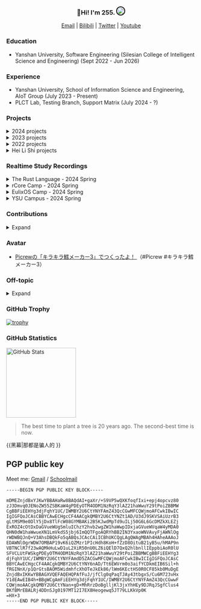 <h3 align="center">
  👋Hi! I'm 255. <img src="https://avatars.githubusercontent.com/u/19223209?v=4" alt="" size="20" height="20" width="20" style="border: 2px solid black; border-radius: 50%;"></img>
</h3>

<p align="center">
  <a href="mailto:chenyejin2004@stumail.ysu.edu.cn">Email</a> |
  <a href="https://space.bilibili.com/10556301" target="_blank">Bilibili</a> |
  <a href="https://twitter.com/255p_twi" target="_blank">Twitter</a> |
  <a href="https://www.youtube.com/channel/UCnGsBkjtNacIi9qX3WbU20Q" target="_blank">Youtube</a>
</p>

### Education

- Yanshan University, Software Engineering (Silesian College of Intelligent Science and Engineering) (Sept 2022 - Jun 2026)

### Experience

- Yanshan University, School of Information Science and Engineering, AIoT Group (July 2023 - Present)
- PLCT Lab, Testing Branch, Support Matrix (July 2024 - ?)

### Projects

<details>
<summary>2024 projects</summary>

- [(Rust) 255doesnotexist/lintestor](https://github.com/255doesnotexist/lintestor)
  - Yet another Linux package testor
- [(Rust) 255doesnotexist/ruskgpt](https://github.com/255doesnotexist/ruskgpt)
  - Yet another async CLI LLM interface
  - Local LLM Agent for you (WIP)
- [255doesnotexist/translations]() ([online site](https://255doesnotexist.github.io/translations/))
  - 汉化文章翻译集散地。

</details>

<details>
<summary>2023 projects</summary>

- [(C# / dotnet) 255doesnotexist/OpenCVEnvironmentVariableEasy](https://github.com/255doesnotexist/OpenCVEnvironmentVariableEasy)
  - Somthing make opencv installation simple

</details>


<details>
<summary>2022 projects</summary>

- [(C# / dotnet) 255doesnotexist/YSUNetLogin](https://github.com/255doesnotexist/YSUNetLogin)
  - Authentication daemon for campus network

</details>

<details>
<summary>Hei Li Shi projects</summary>

- [(python & FastAPI & OpenCV attempts) 255doesnotexist/BlackEdgeID](https://github.com/255doesnotexist/BlackEdgeID)
  - Hei Li Shi

- [(Vue 3 & element-plus-ui attempts) 255doesnotexist/hospital_diagnosis_system](https://github.com/255doesnotexist/hospital_diagnosis_system)
  - Hei Li Shi * 2

</details>

### Realtime Study Recordings

<details>
<summary>The Rust Language - 2024 Spring</summary>

- [(The Rust Language Book exercises) 255doesnotexist/rust-lang-learning-examples](https://github.com/255doesnotexist/rust-lang-learning-examples)

</details>

<details>
<summary>rCore Camp - 2024 Spring</summary>

- [(OSComp 2024 Part.1 Rustlings, 110 of 110 tasks completed) LearningOS/rust-rustlings-2024-spring-255doesnotexist](https://github.com/LearningOS/rust-rustlings-2024-spring-255doesnotexist)

- [(OSComp 2024 Part.2 rCore OS Lab, 4 of 8 tasks completed) LearningOS/2024s-rcore-255doesnotexist](https://github.com/LearningOS/2024s-rcore-255doesnotexist)

- [(rCore OS Lab ch1 finished at main branch) 255doesnotexist/rCore-Tutorial-Code-2024S](https://github.com/255doesnotexist/rCore-Tutorial-Code-2024S)

- 烂尾了，正如主播的人生一般。

</details>

<details>
<summary>EulixOS Camp - 2024 Spring</summary>

- [(EulixOS 2024 Stage 1, 100 of 100 scored) 255doesnotexist/eulixos-2024-exercises-stage-1](https://github.com/255doesnotexist/eulixos-2024-exercises-stage-1)

- [(EulixOS 2024 Stage 2, 100 of 100 scored) 255doesnotexist/eulixos-2024-exercises-stage-2](https://github.com/255doesnotexist/eulixos-2024-exercises-stage-2)

</details>

<details>
<summary>YSU Campus - 2024 Spring</summary>

- [(YSU Data Analyze Class 2024 Spring) 255doesnotexist/YSUDataAnalyze2024Spring](https://github.com/255doesnotexist/YSUDataAnalyze2024Spring)
  
- [(SUT Numerical Analysis 2024 Spring) 255doesnotexist/SUTNumericalAnalysis](https://github.com/255doesnotexist/SUTNumericalAnalysis)

</details>

### Contributions

<details>
<summary>Expand</summary>

- those are outdated. 而且我也懒得写了。

- [(python & torch) 255doesnotexist/VIPS_co_visible_object_matching](https://github.com/255doesnotexist/VIPS_co_visible_object_matching) 

- [(jquery modifying) 255doesnotexist/tianyitap](https://github.com/255doesnotexist/tianyitap)
  [(online demo)](https://tianyitap.vercel.app)

- [(nodejs) ChatLunaLab/chatluna](https://github.com/ChatLunaLab/chatluna)

</details>

### Avatar 

- [Picrewの「キラキラ鱈メーカー3」でつくったよ！ ](https://picrew.me/share?cd=6oEa93XYuq) （#Picrew #キラキラ鱈メーカー3） 

### Off-topic

<details>
<summary>Expand</summary>

- Also a vocaloid / vocal-synth music producer. Some those of videos are already over 10w views.
- Made homebrew UTAU voice bank on 2019. Distribution is still available on [Gitee](https://pfasoffical.gitee.io/). (Dubbing for Li's OC Jingcheng Cuo)
- Created a UTAU recording application for Android with Xamarin on 2020 but source code is lost now. Binary package is available here: [Link](is-going-to-fill-later).
- Participated in greendam voicebank AI-lization project. Made very first version voice-bank in DiffSinger and SVC-families on Dec. 2022.
- Made a modified DDSP-SVC fork to enable [东洋雪莲](https://www.bilibili.com/video/BV1NV411F7Z9/) singing with higher, even unlimited voice pitch. (working privately)
- Start using [博客园](https://www.cnblogs.com/CodeBuilder/p/6158435.html) for my homebrew software auto-updating features on 2016.
- Created [Minesweeper game](https://github.com/lvneg1/minesweeper-in-cmd), Novel reader, C/S structural Chatting Room app (based on bar
e winsock32 lol) in Windows console with mouse click supported in the spare time of secondary school competitive programming training. (that GitHub account is no longer used tho)

</details>

### GitHub Trophy

[![trophy](https://github-profile-trophy.vercel.app/?username=255doesnotexist)](https://github.com/ryo-ma/github-profile-trophy)


### GitHub Statistics

<span>
  <a href="https://www.github.com/255doesnotexist">
     <img src="https://github-readme-stats.vercel.app/api?username=255doesnotexist&show_icons=true&layout=compact&count_private=true&hide_title=true&theme=default" alt="GitHub Stats" height="185px" />
  </a>
</span>


> 
> The best time to plant a tree is 20 years ago. The second-best time is now.

{{黑幕|那都是骗人的 }}


## PGP public key

Meet me: [Gmail](mailto:1293883574jcy@gmail.com) / [Schoolmail](mailto:chenyejin2004@stumail.ysu.edu.cn)

```pgp
-----BEGIN PGP PUBLIC KEY BLOCK-----

mDMEZnjdBxYJKwYBBAHaRw8BAQdAI+gaXr/+S9VP5wQXKfoqfIxi+epj4opcvz80
zJ3Dmvq0JENoZW55ZSBKaW4gPDEyOTM4ODM1NzRqY3lAZ21haWwuY29tPoiZBBMW
CgBBFiEEHYg3djFqhY1UC/IWMBY2U6CtYNYFAmZ43QcCGwMFCQWjmoAFCwkIBwIC
IgIGFQoJCAsCBBYCAwECHgcCF4AACgkQMBY2U6CtYNZt1AD/U3dJ9SKVSAiUzrB3
gLtMSM9e0DlY5jDx8TlFcW08GYMBAKi2B5KJwdMpTd9uILj50G6L6GcDMZkXLEZj
ExROZ4cOtDxDaGVueWUgSmluIChzY2hvb2wgZW1haWwpIDxjaGVueWVqaW4yMDA0
QHN0dW1haWwueXN1LmVkdS5jbj6ImQQTFgoAQRYhBB2IN3YxaoWNVAvyFjAWNlOg
rWDWBQJnQ+V3AhsDBQkFo5qABQsJCAcCAiICBhUKCQgLAgQWAgMBAh4HAheAAAoJ
EDAWNlOgrWDW7OMBAP19vK6iQZMzr1PIcHdh8KoH+fZzD8OituB21yB5u/hMAP9n
VBTNClR7f23wAQMkHuLwD1uL2XiR50nU0LZ6iQElD7QxQ2hlbnllIEppbiAoR0lU
SFVCLUtFWSkgPDEyOTM4ODM1NzRqY3lAZ21haWwuY29tPoiZBBMWCgBBFiEEHYg3
djFqhY1UC/IWMBY2U6CtYNYFAmdD5ZACGwMFCQWjmoAFCwkIBwICIgIGFQoJCAsC
BBYCAwECHgcCF4AACgkQMBY2U6CtYNY6nAD/Tt6EWVrm0o3aifYCDkmEIB6Sil+h
fRGINnX/p1QrGtsBAOM5WidmhfcXhOTeJkEk86/lWm6KEctHS0R0CF85kb0MuDgE
ZnjdBxIKKwYBBAGXVQEFAQEHQPAfFuJ/jfClg0qPaqTJAy43tbgxS/Cu6M723vHx
Y1dEAwEIB4h+BBgWCgAmFiEEHYg3djFqhY1UC/IWMBY2U6CtYNYFAmZ43QcCGwwF
CQWjmoAACgkQMBY2U6CtYNan+gD+MhRrzDoBglljKl3jxYhHEy9DJRqJSgfClus4
BKfBMrEBALRj4DDnSJg0197MT12I7EX8Heogewq5JT79LLKkVp0K
=HX+3
-----END PGP PUBLIC KEY BLOCK-----
```
